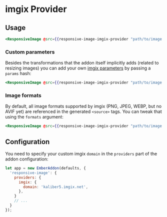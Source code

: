 # imgix Provider

## Usage

```hbs
<ResponsiveImage @src={{responsive-image-imgix-provider "path/to/image.jpg"}}/>
```

### Custom parameters

Besides the transformations that the addon itself implicitly adds (related to resizing images)
you can add your own [imgix parameters](https://docs.imgix.com/apis/rendering) by passing a `params` hash:

```hbs
<ResponsiveImage @src={{responsive-image-imgix-provider "path/to/image.jpg" params=(hash monochrome="44768B" px=10)}}/>
```


### Image formats

By default, all image formats supported by imgix (PNG, JPEG, WEBP, but no AVIF yet) are referenced in the generated `<source>` tags.
You can tweak that using the `formats` argument:

```hbs
<ResponsiveImage @src={{responsive-image-imgix-provider "path/to/image.jpg" formats=(array "webp" "jpeg")}}/>
```


## Configuration

You need to specify your custom imgix `domain` in the `providers` part of the addon configuration:

```js
let app = new EmberAddon(defaults, {
  'responsive-image': {
    providers: {
      imgix: {
        domain: 'kaliber5.imgix.net',
      },
    }
    // ...
  }
});
```

